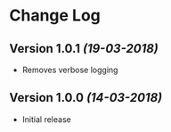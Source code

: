 Change Log
==========
 
Version 1.0.1 *(19-03-2018)*
----------------------------

  * Removes verbose logging 
  
Version 1.0.0 *(14-03-2018)*
----------------------------

  * Initial release